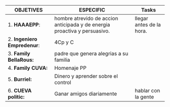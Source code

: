 

| **OBJETIVES**                | ESPECIFIC                                                                 | Tasks                    |
| ---------------------------- | ------------------------------------------------------------------------- | ------------------------ |
| 1. **HAAAEPP**:              | hombre atrevido de accion anticipada y de energia proactiva y persuasivo. | llegar antes de la hora. |
| 2. **Ingeniero Empredenur**: | 4Cp y C                                                                   |                          |
| 3. **Family BellaRous:**     | padre que genera alegrias a su familia                                    |                          |
| 4. **Family CUVA:**          | Homenaje PP                                                               |                          |
| 5. **Burriel:**              | Dinero y aprender sobre el control                                        |                          |
| 6. **CUEVA politic:**        | Ganar amigos diariamente                                                  | hablar con la gente      |
